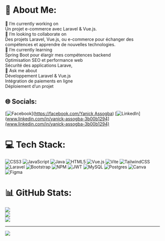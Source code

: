 # 💫 About Me:
🚀 I’m currently working on<br>Un projet e-commerce avec Laravel & Vue.js.<br>🤝 I’m looking to collaborate on<br>Des projets Laravel, Vue.js, ou e-commerce pour échanger des compétences et apprendre de nouvelles technologies.<br>🌱 I’m currently learning<br>Spring Boot pour élargir mes compétences backend<br>Optimisation SEO et performance web<br>Sécurité des applications Larave,<br>💬 Ask me about<br>Développement Laravel & Vue.js<br>Intégration de paiements en ligne<br>Déploiement d’un projet 


## 🌐 Socials:
[![Facebook](https://img.shields.io/badge/Facebook-%231877F2.svg?logo=Facebook&logoColor=white)]([https://facebook.com/Yanick Assogba](https://www.facebook.com/profile.php?id=100071869386438)) [![LinkedIn](https://img.shields.io/badge/LinkedIn-%230077B5.svg?logo=linkedin&logoColor=white)](www.linkedin.com/in/yanick-assogba-3b00b1294](www.linkedin.com/in/yanick-assogba-3b00b1294) 

# 💻 Tech Stack:
![CSS3](https://img.shields.io/badge/css3-%231572B6.svg?style=for-the-badge&logo=css3&logoColor=white) ![JavaScript](https://img.shields.io/badge/javascript-%23323330.svg?style=for-the-badge&logo=javascript&logoColor=%23F7DF1E) ![Java](https://img.shields.io/badge/java-%23ED8B00.svg?style=for-the-badge&logo=openjdk&logoColor=white) ![HTML5](https://img.shields.io/badge/html5-%23E34F26.svg?style=for-the-badge&logo=html5&logoColor=white) ![Vue.js](https://img.shields.io/badge/vue.js-%2335495e.svg?style=for-the-badge&logo=vuedotjs&logoColor=%234FC08D) ![Vite](https://img.shields.io/badge/vite-%23646CFF.svg?style=for-the-badge&logo=vite&logoColor=white) ![TailwindCSS](https://img.shields.io/badge/tailwindcss-%2338B2AC.svg?style=for-the-badge&logo=tailwind-css&logoColor=white) ![Laravel](https://img.shields.io/badge/laravel-%23FF2D20.svg?style=for-the-badge&logo=laravel&logoColor=white) ![Bootstrap](https://img.shields.io/badge/bootstrap-%238511FA.svg?style=for-the-badge&logo=bootstrap&logoColor=white) ![NPM](https://img.shields.io/badge/NPM-%23CB3837.svg?style=for-the-badge&logo=npm&logoColor=white) ![JWT](https://img.shields.io/badge/JWT-black?style=for-the-badge&logo=JSON%20web%20tokens) ![MySQL](https://img.shields.io/badge/mysql-4479A1.svg?style=for-the-badge&logo=mysql&logoColor=white) ![Postgres](https://img.shields.io/badge/postgres-%23316192.svg?style=for-the-badge&logo=postgresql&logoColor=white) ![Canva](https://img.shields.io/badge/Canva-%2300C4CC.svg?style=for-the-badge&logo=Canva&logoColor=white) ![Figma](https://img.shields.io/badge/figma-%23F24E1E.svg?style=for-the-badge&logo=figma&logoColor=white)
# 📊 GitHub Stats:
![](https://github-readme-stats.vercel.app/api?username=yanick228&theme=dark&hide_border=false&include_all_commits=true&count_private=true)<br/>
![](https://github-readme-streak-stats.herokuapp.com/?user=yanick228&theme=dark&hide_border=false)<br/>
![](https://github-readme-stats.vercel.app/api/top-langs/?username=yanick228&theme=dark&hide_border=false&include_all_commits=true&count_private=true&layout=compact)

---
[![](https://visitcount.itsvg.in/api?id=yanick228&icon=0&color=0)](https://visitcount.itsvg.in)

<!-- Proudly created with GPRM ( https://gprm.itsvg.in ) -->
